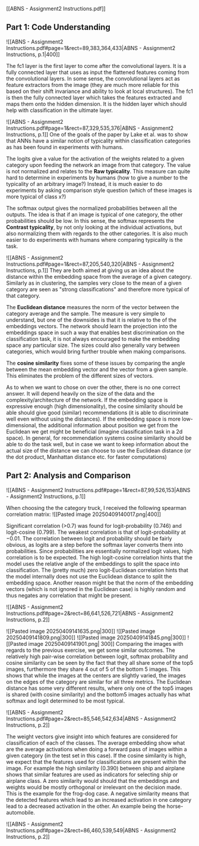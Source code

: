 [[ABNS - Assignment2 Instructions.pdf]]

## Part 1: Code Understanding

![[ABNS - Assignment2 Instructions.pdf#page=1&rect=89,383,364,433|ABNS - Assignment2 Instructions, p.1|400]]

The fc1 layer is the first layer to come after the convolutional layers. It is a fully connected layer that uses as input the flattened features coming from the convolutional layers. In some sense, the convolutional layers act as feature extractors from the image (they are much more reliable for this based on their shift invariance and ability to look at local structures). The fc1 is then the fully connected layer which takes the features extracted and maps them onto the hidden dimension. It is the hidden layer which should help with classification in the ultimate layer. 

![[ABNS - Assignment2 Instructions.pdf#page=1&rect=87,329,535,376|ABNS - Assignment2 Instructions, p.1]]
One of the goals of the paper by Lake et al. was to show that ANNs have a similar notion of typicality within classification categories as has been found in experiments with humans. 

The logits give a value for the activation of the weights related to a given category upon feeding the network an image from that category. The value is not normalized and relates to the **Raw typicality**. This measure can quite hard to determine in experiments by humans (how to give a number to the typicality of an arbitrary image?) Instead, it is much easier to do experiments by asking comparison style question (which of these images is more typical of class x?)

The softmax output gives the normalized probabilities between all the outputs. The idea is that if an image is typical of one category, the other probabilities should be low. In this sense, the softmax represents the **Contrast typicality**, by not only looking at the individual activations, but also normalizing them with regards to the other categories. It is also much easier to do experiments with humans where comparing typicality is the task.

![[ABNS - Assignment2 Instructions.pdf#page=1&rect=87,205,540,320|ABNS - Assignment2 Instructions, p.1]]
They are both aimed at giving us an idea about the distance within the embedding space from the average of a given category. Similarly as in clustering, the samples very close to the mean of a given category are seen as "strong classifications" and therefore more typical of that category. 

The **Euclidean distance** measures the norm of the vector between the category average and the sample. The measure is very simple to understand, but one of the downsides is that it is relative to the of the embeddings vectors. The network should learn the projection into the embeddings space in such a way that enables best discrimination on the classification task, it is not always encouraged to make the embedding space any particular size. The sizes could also generally vary between categories, which would bring further trouble when making comparisons.

The **cosine similarity** fixes some of these issues by comparing the angle between the mean embedding vector and the vector from a given sample. This eliminates the problem of the different sizes of vectors. 

As to when we want to chose on over the other, there is no one correct answer. It will depend heavily on the size of the data and the complexity/architecture of the network. If the embedding space is expressive enough (high dimensionality), the cosine similarity should be able should give good (similar) recommendations (it is able to discriminate well even without using the distances). If the embedding space is more low-dimensional, the additional information about position we get from the Euclidean we get might be beneficial (imagine classification task in a 2d space). In general, for recommendation systems cosine similarity should be able to do the task well, but in case we want to keep information about the actual size of the distance we can choose to use the Euclidean distance (or the dot product, Manhattan distance etc. for faster computations)

## Part 2: Analysis and Comparison

![[ABNS - Assignment2 Instructions.pdf#page=1&rect=87,99,526,153|ABNS - Assignment2 Instructions, p.1]]

When choosing the the category truck, I received the following spearman correlation matrix:
![[Pasted image 20250409140017.png|400]]

Significant correlation (>0.7) was found for logit-probability ($0.746$) and logit-cosine ($0.799$). The weakest correlation is that of logit-probability at $-0.01$. The correlation between logit and probability should be fairly obvious, as logits are a step before the softmax layer converts them into probabilities. Since probabilities are essentially normalized logit values, high correlation is to be expected. 
The high logit-cosine correlation hints that the model uses the relative angle of the embeddings to split the space into classification. 
The (pretty much) zero logit-Euclidean correlation hints that the model internally does not use the Euclidean distance to split the embedding space. Another reason might be that the norm of the embedding vectors (which is not ignored in the Euclidean case) is highly random and thus negates any correlation that might be present.

![[ABNS - Assignment2 Instructions.pdf#page=2&rect=86,641,526,721|ABNS - Assignment2 Instructions, p.2]]

![[Pasted image 20250409141635.png|300]] ![[Pasted image 20250409141809.png|300]]
![[Pasted image 20250409141845.png|300]] ![[Pasted image 20250409141901.png| 300]]
Comparing the images with regards to the previous exercise, we get some similar outcomes. The relatively high pair-wise correlation between logit, softmax probability and cosine similarity can be seen by the fact that they all share some of the top5 images, furthermore they share 4 out of 5 of the bottom 5 images. This shows that while the images at the centers are slightly varied, the images on the edges of the category are similar for all three metrics.
The Euclidean distance has some very different results, where only one of the top5 images is shared (with cosine similarity) and the bottom5 images actually has what softmax and logit determined to be most typical.

![[ABNS - Assignment2 Instructions.pdf#page=2&rect=85,546,542,634|ABNS - Assignment2 Instructions, p.2]]

The weight vectors give insight into which features are considered for classification of each of the classes. The average embedding show what are the average activations when doing a forward pass of images within a given category (in the test set in this case). 
If the cosine similarity is high, we expect that the features used for classifications are present within the image. For example the high similarity ($0.390$) between ship and airplane shows that similar features are used as indicators for selecting ship or airplane class. 
A zero similarity would should that the embeddings and weights would be mostly orthogonal or irrelevant on the decision made. This is the example for the frog-dog case.
A negative similarity means that the detected features which lead to an increased activation in one category lead to a decreased activation in the other. An example being the horse-automobile.

![[ABNS - Assignment2 Instructions.pdf#page=2&rect=86,460,539,549|ABNS - Assignment2 Instructions, p.2]]

